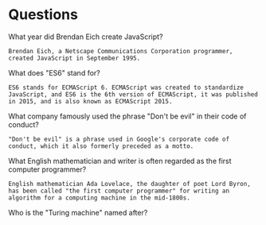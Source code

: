 # Questions

What year did Brendan Eich create JavaScript?

```
Brendan Eich, a Netscape Communications Corporation programmer, created JavaScript in September 1995.
```

What does "ES6" stand for?

```
ES6 stands for ECMAScript 6. ECMAScript was created to standardize JavaScript, and ES6 is the 6th version of ECMAScript, it was published in 2015, and is also known as ECMAScript 2015.
```

What company famously used the phrase "Don't be evil" in their code of conduct?

```
"Don't be evil" is a phrase used in Google's corporate code of conduct, which it also formerly preceded as a motto.
```

What English mathematician and writer is often regarded as the first computer programmer?

```
English mathematician Ada Lovelace, the daughter of poet Lord Byron, has been called "the first computer programmer" for writing an algorithm for a computing machine in the mid-1800s.
```

Who is the "Turing machine" named after?

```

```
